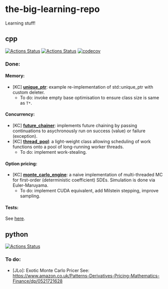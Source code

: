 # the-big-learning-repo
Learning stuff!

## cpp
[![Actions Status](https://github.com/KYLChiu/the-big-learning-repo/workflows/Cpp-Ubuntu/badge.svg)](https://github.com/KYLChiu/the-big-learning-repo/actions)
[![Actions Status](https://github.com/KYLChiu/the-big-learning-repo/workflows/Clang-Format/badge.svg)](https://github.com/KYLChiu/the-big-learning-repo/actions)
[![codecov](https://codecov.io/gh/KYLChiu/the-big-learning-repo/branch/master/graph/badge.svg)](https://codecov.io/gh/KYLChiu/the-big-learning-repo)

### Done: 

#### Memory:
* [KC] [**unique_ptr**](https://github.com/KYLChiu/the-big-learning-repo/blob/master/cpp/kc_utils/memory/unique_ptr.hpp): example re-implementation of std::unique_ptr with custom deleter. 
  * To do: invoke empty base optimisation to ensure class size is same as `T*`.

#### Concurrency:
* [KC] [**future_chainer**](https://github.com/KYLChiu/the-big-learning-repo/blob/master/cpp/kc_utils/concurrency/future_chainer.hpp): implements future chaining by passing continuations to asychronously run on success (value) or failure (exception).
* [KC] [**thread_pool**](https://github.com/KYLChiu/the-big-learning-repo/blob/master/cpp/kc_utils/concurrency/thread_pool.hpp): a light-weight class allowing scheduling of work functions onto a pool of long-running worker threads.
  * To do: implement work-stealing.

#### Option pricing:
* [KC] [**monte_carlo_engine**](https://github.com/KYLChiu/the-big-learning-repo/blob/master/cpp/kc_utils/cuda/first_order_sde.cuh): a naive implementation of multi-threaded MC for first-order (deterministic coefficient) SDEs. Simulation is done via Euler-Maruyama. 
  * To do: implement CUDA equivalent, add Milstein stepping, improve sampling.

#### Tests:
See [here](https://github.com/KYLChiu/the-big-learning-repo/tree/master/cpp/sandbox).

## python
[![Actions Status](https://github.com/KYLChiu/the-big-learning-repo/workflows/Python/badge.svg)](https://github.com/KYLChiu/the-big-learning-repo/actions)

### To do:
* [JLo]: Exotic Monte Carlo Pricer
See: https://www.amazon.co.uk/Patterns-Derivatives-Pricing-Mathematics-Finance/dp/0521721628

